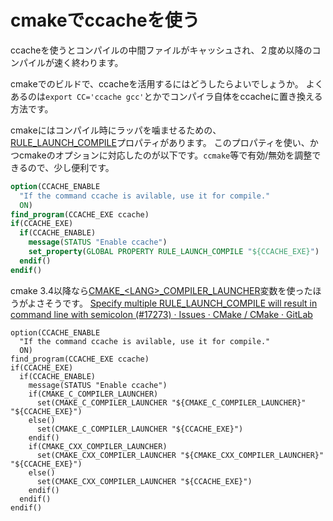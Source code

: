 <!--
id: b1d763c81e2b731c4f12
url: https://qiita.com/tenmyo/items/b1d763c81e2b731c4f12
created_at: 2018-01-25T12:30:10+09:00
updated_at: 2018-01-25T13:53:00+09:00
private: false
coediting: false
tags:
- CMake
- ccache
team: null
-->

# cmakeでccacheを使う

ccacheを使うとコンパイルの中間ファイルがキャッシュされ、２度め以降のコンパイルが速く終わります。

cmakeでのビルドで、ccacheを活用するにはどうしたらよいでしょうか。
よくあるのは`export CC='ccache gcc'`とかでコンパイラ自体をccacheに置き換える方法です。

cmakeにはコンパイル時にラッパを噛ませるための、[RULE_LAUNCH_COMPILE](https://cmake.org/cmake/help/v2.8.0/cmake.html#prop_global:RULE_LAUNCH_COMPILE)プロパティがあります。
このプロパティを使い、かつcmakeのオプションに対応したのが以下です。`ccmake`等で有効/無効を調整できるので、少し便利です。

```cmake:EnableCcache.cmake
option(CCACHE_ENABLE
  "If the command ccache is avilable, use it for compile."
  ON)
find_program(CCACHE_EXE ccache)
if(CCACHE_EXE)
  if(CCACHE_ENABLE)
    message(STATUS "Enable ccache")
    set_property(GLOBAL PROPERTY RULE_LAUNCH_COMPILE "${CCACHE_EXE}")
  endif()
endif()
```

cmake 3.4以降なら[CMAKE_\<LANG>_COMPILER_LAUNCHER](https://cmake.org/cmake/help/v3.4/variable/CMAKE_LANG_COMPILER_LAUNCHER.html)変数を使ったほうがよさそうです。
[Specify multiple RULE_LAUNCH_COMPILE will result in command line with semicolon (#17273) · Issues · CMake / CMake · GitLab](https://gitlab.kitware.com/cmake/cmake/issues/17273)

```cmake:EnableCcache.cmake(3.4以降)
option(CCACHE_ENABLE
  "If the command ccache is avilable, use it for compile."
  ON)
find_program(CCACHE_EXE ccache)
if(CCACHE_EXE)
  if(CCACHE_ENABLE)
    message(STATUS "Enable ccache")
    if(CMAKE_C_COMPILER_LAUNCHER)
      set(CMAKE_C_COMPILER_LAUNCHER "${CMAKE_C_COMPILER_LAUNCHER}" "${CCACHE_EXE}")
    else()
      set(CMAKE_C_COMPILER_LAUNCHER "${CCACHE_EXE}")
    endif()
    if(CMAKE_CXX_COMPILER_LAUNCHER)
      set(CMAKE_CXX_COMPILER_LAUNCHER "${CMAKE_CXX_COMPILER_LAUNCHER}" "${CCACHE_EXE}")
    else()
      set(CMAKE_CXX_COMPILER_LAUNCHER "${CCACHE_EXE}")
    endif()
  endif()
endif()
```
